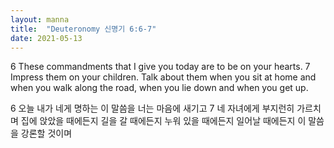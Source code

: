 ```yaml
---
layout: manna
title:  "Deuteronomy 신명기 6:6-7"
date: 2021-05-13
---
```

6 These commandments that I give you today are to be on your hearts. 7 Impress them on your children. Talk about them when you sit at home and when you walk along the road, when you lie down and when you get up.

6 오늘 내가 네게 명하는 이 말씀을 너는 마음에 새기고 7 네 자녀에게 부지런히 가르치며 집에 앉았을 때에든지 길을 갈 때에든지 누워 있을 때에든지 일어날 때에든지 이 말씀을 강론할 것이며
